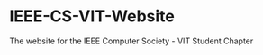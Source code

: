 IEEE-CS-VIT-Website
===================

The website for the IEEE Computer Society - VIT Student Chapter
